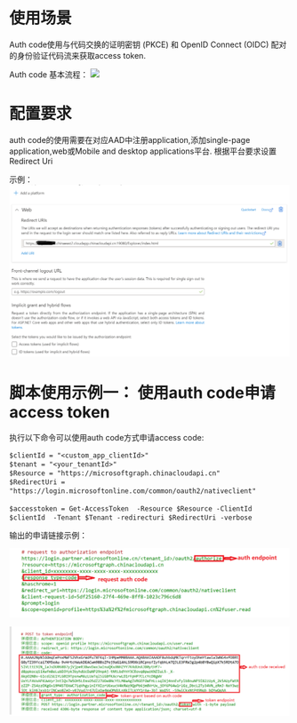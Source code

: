# 使用场景

Auth code使用与代码交换的证明密钥 (PKCE) 和 OpenID Connect (OIDC) 配对的身份验证代码流来获取access token.

Auth code 基本流程： 
![](https://learn.microsoft.com/zh-cn/azure/active-directory/develop/media/v2-oauth2-auth-code-flow/convergence-scenarios-native.svg)

# 配置要求

auth code的使用需要在对应AAD中注册application,添加single-page application,web或Mobile and desktop applications平台.
根据平台要求设置Redirect Uri 

示例：
![](./authcode1.png)


# 脚本使用示例一： 使用auth code申请access token 

执行以下命令可以使用auth code方式申请access code:

	$clientId = "<custom_app_clientId>"
	$tenant = "<your_tenantId>"
	$Resource = "https://microsoftgraph.chinacloudapi.cn"
	$RedirectUri = "https://login.microsoftonline.com/common/oauth2/nativeclient"

	$accesstoken = Get-AccessToken  -Resource $Resource -ClientId $clientId  -Tenant $Tenant -redirecturi $RedirectUri -verbose

输出的申请链接示例：

![](./authcode2.png)

![](./authcode3.png)
	

